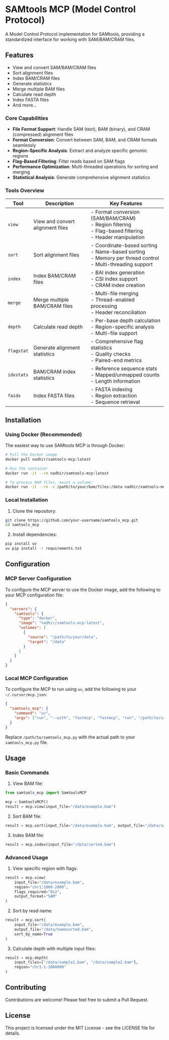 # SAMtools MCP (Model Control Protocol)

A Model Control Protocol implementation for SAMtools, providing a standardized interface for working with SAM/BAM/CRAM files.

## Features

- View and convert SAM/BAM/CRAM files
- Sort alignment files
- Index BAM/CRAM files
- Generate statistics
- Merge multiple BAM files
- Calculate read depth
- Index FASTA files
- And more...

### Core Capabilities
- **File Format Support**: Handle SAM (text), BAM (binary), and CRAM (compressed) alignment files
- **Format Conversion**: Convert between SAM, BAM, and CRAM formats seamlessly
- **Region-Specific Analysis**: Extract and analyze specific genomic regions
- **Flag-Based Filtering**: Filter reads based on SAM flags
- **Performance Optimization**: Multi-threaded operations for sorting and merging
- **Statistical Analysis**: Generate comprehensive alignment statistics

### Tools Overview

| Tool | Description | Key Features |
|------|-------------|--------------|
| `view` | View and convert alignment files | - Format conversion (SAM/BAM/CRAM)<br>- Region filtering<br>- Flag-based filtering<br>- Header manipulation |
| `sort` | Sort alignment files | - Coordinate-based sorting<br>- Name-based sorting<br>- Memory per thread control<br>- Multi-threading support |
| `index` | Index BAM/CRAM files | - BAI index generation<br>- CSI index support<br>- CRAM index creation |
| `merge` | Merge multiple BAM/CRAM files | - Multi-file merging<br>- Thread-enabled processing<br>- Header reconciliation |
| `depth` | Calculate read depth | - Per-base depth calculation<br>- Region-specific analysis<br>- Multi-file support |
| `flagstat` | Generate alignment statistics | - Comprehensive flag statistics<br>- Quality checks<br>- Paired-end metrics |
| `idxstats` | BAM/CRAM index statistics | - Reference sequence stats<br>- Mapped/unmapped counts<br>- Length information |
| `faidx` | Index FASTA files | - FASTA indexing<br>- Region extraction<br>- Sequence retrieval |


## Installation

### Using Docker (Recommended)

The easiest way to use SAMtools MCP is through Docker:

```bash
# Pull the Docker image
docker pull nadhir/samtools-mcp:latest

# Run the container
docker run -it --rm nadhir/samtools-mcp:latest

# To process BAM files, mount a volume:
docker run -it --rm -v /path/to/your/bam/files:/data nadhir/samtools-mcp:latest
```

### Local Installation

1. Clone the repository:
```bash
git clone https://github.com/your-username/samtools_mcp.git
cd samtools_mcp
```

2. Install dependencies:
```bash
pip install uv
uv pip install -r requirements.txt
```

## Configuration

### MCP Server Configuration

To configure the MCP server to use the Docker image, add the following to your MCP configuration file:

```json
{
  "servers": {
    "samtools": {
      "type": "docker",
      "image": "nadhir/samtools-mcp:latest",
      "volumes": [
        {
          "source": "/path/to/your/data",
          "target": "/data"
        }
      ]
    }
  }
}
```

### Local MCP Configuration

To configure the MCP to run using `uv`, add the following to your `~/.cursor/mcp.json`:

```json
{
  "samtools_mcp": {
    "command": "uv",
    "args": ["run", "--with", "fastmcp", "fastmcp", "run", "/path/to/samtools_mcp.py"]
  }
}
```

Replace `/path/to/samtools_mcp.py` with the actual path to your `samtools_mcp.py` file.

## Usage

### Basic Commands

1. View BAM file:
```python
from samtools_mcp import SamtoolsMCP

mcp = SamtoolsMCP()
result = mcp.view(input_file="/data/example.bam")
```

2. Sort BAM file:
```python
result = mcp.sort(input_file="/data/example.bam", output_file="/data/sorted.bam")
```

3. Index BAM file:
```python
result = mcp.index(input_file="/data/sorted.bam")
```

### Advanced Usage

1. View specific region with flags:
```python
result = mcp.view(
    input_file="/data/example.bam",
    region="chr1:1000-2000",
    flags_required="0x2",
    output_format="SAM"
)
```

2. Sort by read name:
```python
result = mcp.sort(
    input_file="/data/example.bam",
    output_file="/data/namesorted.bam",
    sort_by_name=True
)
```

3. Calculate depth with multiple input files:
```python
result = mcp.depth(
    input_files=["/data/sample1.bam", "/data/sample2.bam"],
    region="chr1:1-1000000"
)
```

## Contributing

Contributions are welcome! Please feel free to submit a Pull Request.

## License

This project is licensed under the MIT License - see the LICENSE file for details.